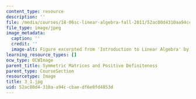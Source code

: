 ```yaml
---
content_type: resource
description: ''
file: /media/courses/18-06sc-linear-algebra-fall-2011/52ac80d4310aa94ccbaedf6e0fd4853d_3_1.jpg
file_type: image/jpeg
image_metadata:
  caption: ''
  credit: ''
  image-alt: Figure excerpted from 'Introduction to Linear Algebra' by G.S. Strang
learning_resource_types: []
ocw_type: OCWImage
parent_title: Symmetric Matrices and Positive Definiteness
parent_type: CourseSection
resourcetype: Image
title: 3_1.jpg
uid: 52ac80d4-310a-a94c-cbae-df6e0fd4853d
---
```

